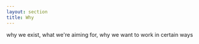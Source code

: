 ```yaml
---
layout: section
title: Why
---
```


why we exist, what we're aiming for, why we want to work in certain ways
